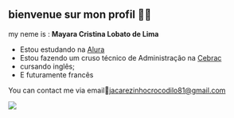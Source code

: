 ## bienvenue sur mon profil 🍒🖤
my neme is : **Mayara Cristina Lobato de Lima**
- Estou estudando na [Alura](https://www.alura.com.br)
- Estou fazendo um cruso técnico de Administração na [Cebrac](https://www.cebrac.com.br/)
- cursando inglês;
- E futuramente francês

 You can contact me via email📧jacarezinhocrocodilo81@gmail.com

 ![](https://media1.tenor.com/m/-jezY4uIOQUAAAAC/datena-n%C3%A3o.gif)
